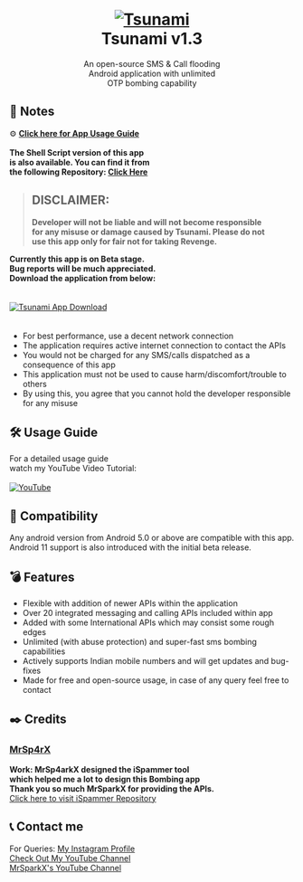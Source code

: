 <h1 align="center">
  <br>
  <a href="https://github.com/utsanjan/Tsunami-Bomber-Android">
  <img src="https://lh3.googleusercontent.com/-B7t6k6KbV2Y/YJRP6aDUcFI/AAAAAAAAgtE/9fnBeyq5whEXRcuVVFEq6BgJdBrcVJBCQCLcBGAsYHQ/s16000/splash.png"
  alt="Tsunami">
  </a><br>
  Tsunami v1.3
  <br>
</h1>    

<p align="center">An open-source SMS & Call flooding
<br>Android application with unlimited
<br>OTP bombing capability</p>

## 📝 Notes 
⚙ **[Click here for App Usage Guide](#%EF%B8%8F-usage-guide)** <br><br>
**The Shell Script version of this app<br>
is also available. You can find it from<br>
the following Repository: [Click Here](https://github.com/utsanjan/Tsunami-Bomber/)** <br>
> ## DISCLAIMER:
> **Developer will not be liable and will not become responsible<br>
> for any misuse or damage caused by Tsunami. Please do not<br>
> use this app only for fair not for taking Revenge.**

**Currently this app is on Beta stage.**
<br>**Bug reports will be much appreciated.
<br>Download the application from below:** <br>ㅤ

<a href="https://github.com/utsanjan/Tsunami-Bomber-Android/releases">
<img src="https://lh3.googleusercontent.com/-IJZuEYk4FQg/YJRSfaSP90I/AAAAAAAAgtg/ykZyNxtzjVkqDpKAbgeeCBTHs2i7IJSxgCLcBGAsYHQ/s16000/Webp.net-resizeimage%2B%25284%2529.png"
alt="Tsunami App Download"></a><br>ㅤ

- For best performance, use a decent network connection
- The application requires active internet connection to contact the APIs
- You would not be charged for any SMS/calls dispatched as a consequence of this app
- This application must not be used to cause harm/discomfort/trouble to others
- By using this, you agree that you cannot hold the developer responsible for any misuse

## 🛠️ Usage Guide
For a detailed usage guide<br>
watch my YouTube Video Tutorial:<br><br>
<a href="https://youtu.be/w7bO0Cotu5A"><img alt="YouTube" title="UsageGuide" src="https://lh3.googleusercontent.com/-AsfTwhCD4i8/YJ9EiIaGTOI/AAAAAAAAg7o/67sw20Tc4d4jbLCnyftfcsQvKYjKGM3hQCLcBGAsYHQ/w320-h180/imageonline-co-roundcorner.png"/></a>

## 📱 Compatibility
Any android version from Android 5.0 or above are compatible with this app.
<br>Android 11 support is also introduced with the initial beta release.

## 💣 Features

- Flexible with addition of newer APIs within the application
- Over 20 integrated messaging and calling APIs included within app
- Added with some International APIs which may consist some rough edges
- Unlimited (with abuse protection) and super-fast sms bombing capabilities
- Actively supports Indian mobile numbers and will get updates and bug-fixes
- Made for free and open-source usage, in case of any query feel free to contact

## ✒️ Credits 
### [MrSp4rX](https://github.com/MrSp4rX)<br>
**Work: MrSp4arkX designed the iSpammer tool<br>
which helped me a lot to design this Bombing app<br>
Thank you so much MrSparkX for providing the APIs.** <br>
[Click here to visit iSpammer Repository](https://github.com/MrSp4rX/iSpammer)

## 📞 Contact me  

For Queries: [My Instagram Profile](https://www.instagram.com/utsanjan/)  
[Check Out My YouTube Channel](https://www.youtube.com/DopeSatan) <br>
[MrSparkX's YouTube Channel](https://www.youtube.com/c/D4rkH4cker5)
